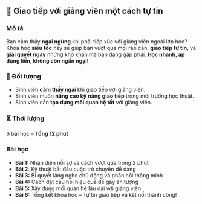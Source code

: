 ## 📌 Giao tiếp với giảng viên một cách tự tin

### Mô tả  
Bạn cảm thấy **ngại ngùng** khi phải tiếp xúc với giảng viên ngoài lớp học?  
Khóa học **siêu tốc** này sẽ giúp bạn vượt qua mọi rào cản, **giao tiếp tự tin**, và **giải quyết ngay** những khó khăn mà bạn đang gặp phải. **Học nhanh, áp dụng liền, không còn ngần ngại!**

### 🎯 Đối tượng  
- Sinh viên **cảm thấy ngại** khi giao tiếp với giảng viên.  
- Sinh viên muốn **nâng cao kỹ năng giao tiếp** trong môi trường học thuật.  
- Sinh viên cần **tạo dựng mối quan hệ tốt** với giảng viên.  

### ⏳ Thời lượng  
6 bài học – **Tổng 12 phút**  

### Bài học  
- **Bài 1:** Nhận diện nỗi sợ và cách vượt qua trong 2 phút  
- **Bài 2:** Kỹ thuật bắt đầu cuộc trò chuyện dễ dàng  
- **Bài 3:** Bí quyết lắng nghe chủ động và phản hồi thông minh  
- **Bài 4:** Cách đặt câu hỏi hiệu quả để gây ấn tượng  
- **Bài 5:** Xây dựng mối quan hệ lâu dài với giảng viên  
- **Bài 6:** Tổng kết khóa học – Tự tin giao tiếp và kết nối thành công!